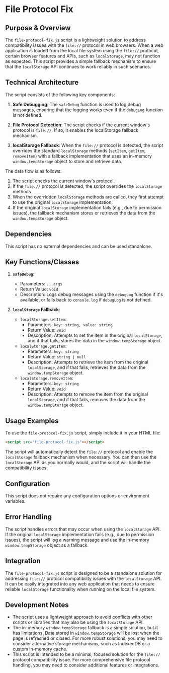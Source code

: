# File Protocol Fix

## Purpose & Overview

The `file-protocol-fix.js` script is a lightweight solution to address compatibility issues with the `file://` protocol in web browsers. When a web application is loaded from the local file system using the `file://` protocol, certain browser features and APIs, such as `localStorage`, may not function as expected. This script provides a simple fallback mechanism to ensure that the `localStorage` API continues to work reliably in such scenarios.

## Technical Architecture

The script consists of the following key components:

1. **Safe Debugging**: The `safeDebug` function is used to log debug messages, ensuring that the logging works even if the `debugLog` function is not defined.

1. **File Protocol Detection**: The script checks if the current window's protocol is `file://`. If so, it enables the localStorage fallback mechanism.

1. **localStorage Fallback**: When the `file://` protocol is detected, the script overrides the standard `localStorage` methods (`setItem`, `getItem`, `removeItem`) with a fallback implementation that uses an in-memory `window.tempStorage` object to store and retrieve data.

The data flow is as follows:

1. The script checks the current window's protocol.
2. If the `file://` protocol is detected, the script overrides the `localStorage` methods.
3. When the overridden `localStorage` methods are called, they first attempt to use the original `localStorage` implementation.
4. If the original `localStorage` implementation fails (e.g., due to permission issues), the fallback mechanism stores or retrieves the data from the `window.tempStorage` object.

## Dependencies

This script has no external dependencies and can be used standalone.

## Key Functions/Classes

1. **`safeDebug`**:
   - Parameters: `...args`
   - Return Value: `void`
   - Description: Logs debug messages using the `debugLog` function if it's available, or falls back to `console.log` if `debugLog` is not defined.

1. **`localStorage` Fallback**:
   - `localStorage.setItem`:
     - Parameters: `key: string, value: string`
     - Return Value: `void`
     - Description: Attempts to set the item in the original `localStorage`, and if that fails, stores the data in the `window.tempStorage` object.
   - `localStorage.getItem`:
     - Parameters: `key: string`
     - Return Value: `string | null`
     - Description: Attempts to retrieve the item from the original `localStorage`, and if that fails, retrieves the data from the `window.tempStorage` object.
   - `localStorage.removeItem`:
     - Parameters: `key: string`
     - Return Value: `void`
     - Description: Attempts to remove the item from the original `localStorage`, and if that fails, removes the data from the `window.tempStorage` object.

## Usage Examples

To use the `file-protocol-fix.js` script, simply include it in your HTML file:

```html
<script src="file-protocol-fix.js"></script>
```

The script will automatically detect the `file://` protocol and enable the `localStorage` fallback mechanism when necessary. You can then use the `localStorage` API as you normally would, and the script will handle the compatibility issues.

## Configuration

This script does not require any configuration options or environment variables.

## Error Handling

The script handles errors that may occur when using the `localStorage` API. If the original `localStorage` implementation fails (e.g., due to permission issues), the script will log a warning message and use the in-memory `window.tempStorage` object as a fallback.

## Integration

The `file-protocol-fix.js` script is designed to be a standalone solution for addressing `file://` protocol compatibility issues with the `localStorage` API. It can be easily integrated into any web application that needs to ensure reliable `localStorage` functionality when running on the local file system.

## Development Notes

- The script uses a lightweight approach to avoid conflicts with other scripts or libraries that may also be using the `localStorage` API.
- The in-memory `window.tempStorage` fallback is a simple solution, but it has limitations. Data stored in `window.tempStorage` will be lost when the page is refreshed or closed. For more robust solutions, you may need to consider alternative storage mechanisms, such as IndexedDB or a custom in-memory cache.
- This script is intended to be a minimal, focused solution for the `file://` protocol compatibility issue. For more comprehensive file protocol handling, you may need to consider additional features or integrations.
